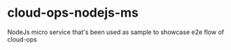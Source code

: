 # cloud-ops-nodejs-ms
NodeJs micro service that's been used as sample to showcase e2e flow of cloud-ops

